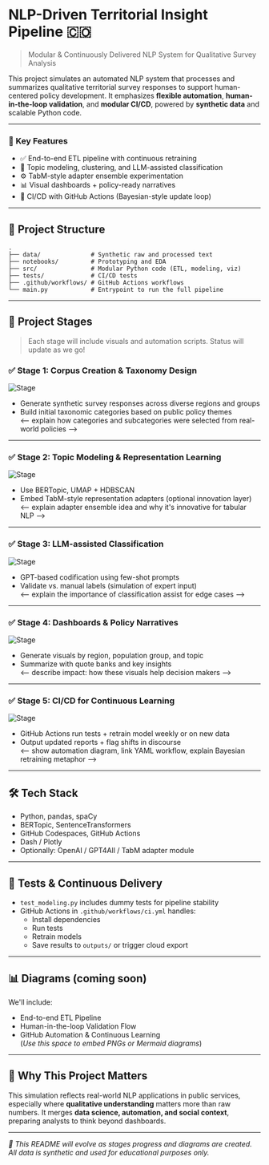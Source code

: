 # NLP-Driven Territorial Insight Pipeline 🇨🇴  
> Modular & Continuously Delivered NLP System for Qualitative Survey Analysis

This project simulates an automated NLP system that processes and summarizes qualitative territorial survey responses to support human-centered policy development. It emphasizes **flexible automation**, **human-in-the-loop validation**, and **modular CI/CD**, powered by **synthetic data** and scalable Python code.

---

### 📌 Key Features
- ✅ End-to-end ETL pipeline with continuous retraining
- 🧠 Topic modeling, clustering, and LLM-assisted classification
- ⚙️ TabM-style adapter ensemble experimentation
- 📊 Visual dashboards + policy-ready narratives
- 🔄 CI/CD with GitHub Actions (Bayesian-style update loop)

---

## 🧱 Project Structure

```
.
├── data/              # Synthetic raw and processed text
├── notebooks/         # Prototyping and EDA
├── src/               # Modular Python code (ETL, modeling, viz)
├── tests/             # CI/CD tests
├── .github/workflows/ # GitHub Actions workflows
└── main.py            # Entrypoint to run the full pipeline
```

---

## 🚧 Project Stages

> Each stage will include visuals and automation scripts. Status will update as we go!

### ✅ Stage 1: Corpus Creation & Taxonomy Design  
![Stage](https://img.shields.io/badge/status-in_progress-yellow)
- Generate synthetic survey responses across diverse regions and groups
- Build initial taxonomic categories based on public policy themes  
<-- explain how categories and subcategories were selected from real-world policies -->

---

### ✅ Stage 2: Topic Modeling & Representation Learning  
![Stage](https://img.shields.io/badge/status-not_started-lightgrey)
- Use BERTopic, UMAP + HDBSCAN
- Embed TabM-style representation adapters (optional innovation layer)  
<-- explain adapter ensemble idea and why it's innovative for tabular NLP -->

---

### ✅ Stage 3: LLM-assisted Classification  
![Stage](https://img.shields.io/badge/status-not_started-lightgrey)
- GPT-based codification using few-shot prompts
- Validate vs. manual labels (simulation of expert input)  
<-- explain the importance of classification assist for edge cases -->

---

### ✅ Stage 4: Dashboards & Policy Narratives  
![Stage](https://img.shields.io/badge/status-not_started-lightgrey)
- Generate visuals by region, population group, and topic
- Summarize with quote banks and key insights  
<-- describe impact: how these visuals help decision makers -->

---

### ✅ Stage 5: CI/CD for Continuous Learning  
![Stage](https://img.shields.io/badge/status-not_started-lightgrey)
- GitHub Actions run tests + retrain model weekly or on new data
- Output updated reports + flag shifts in discourse  
<-- show automation diagram, link YAML workflow, explain Bayesian retraining metaphor -->

---

## 🛠 Tech Stack

- Python, pandas, spaCy
- BERTopic, SentenceTransformers
- GitHub Codespaces, GitHub Actions
- Dash / Plotly
- Optionally: OpenAI / GPT4All / TabM adapter module

---

## 🧪 Tests & Continuous Delivery

- `test_modeling.py` includes dummy tests for pipeline stability
- GitHub Actions in `.github/workflows/ci.yml` handles:
  - Install dependencies
  - Run tests
  - Retrain models
  - Save results to `outputs/` or trigger cloud export

---

## 📊 Diagrams (coming soon)

We'll include:
- End-to-end ETL Pipeline
- Human-in-the-loop Validation Flow
- GitHub Automation & Continuous Learning  
(*Use this space to embed PNGs or Mermaid diagrams*)

---

## 🧠 Why This Project Matters

This simulation reflects real-world NLP applications in public services, especially where **qualitative understanding** matters more than raw numbers. It merges **data science, automation, and social context**, preparing analysts to think beyond dashboards.

---

*📝 This README will evolve as stages progress and diagrams are created. All data is synthetic and used for educational purposes only.*
